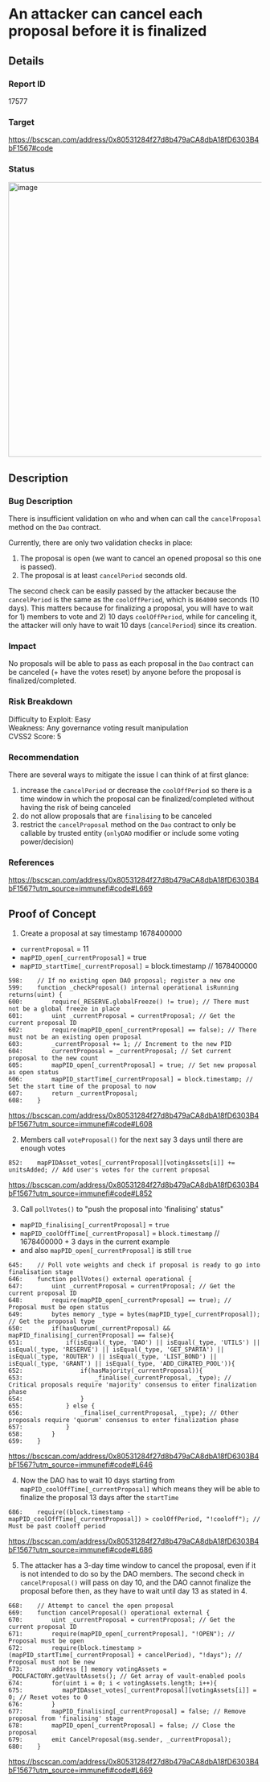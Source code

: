 # An attacker can cancel each proposal before it is finalized

## Details

### Report ID

17577

### Target

https://bscscan.com/address/0x80531284f27d8b479aCA8dbA18fD6303B4bF1567#code

### Status

<img width="546" alt="image" src="https://user-images.githubusercontent.com/94860638/233742405-4ec86f0a-0651-4449-83d9-79d25454d383.png">

## Description

### Bug Description

There is insufficient validation on who and when can call the `cancelProposal` method on the `Dao` contract.

Currently, there are only two validation checks in place:

1.  The proposal is open (we want to cancel an opened proposal so this one is passed).
2.  The proposal is at least `cancelPeriod` seconds old.

The second check can be easily passed by the attacker because the `cancelPeriod` is the same as the `coolOffPeriod`, which is `864000` seconds (10 days). This matters because for finalizing a proposal, you will have to wait for 1) members to vote and 2) 10 days `coolOffPeriod`, while for canceling it, the attacker will only have to wait 10 days (`cancelPeriod`) since its creation.

### Impact

No proposals will be able to pass as each proposal in the `Dao` contract can be canceled (+ have the votes reset) by anyone before the proposal is finalized/completed.

### Risk Breakdown

Difficulty to Exploit: Easy \
Weakness: Any governance voting result manipulation \
CVSS2 Score: 5

### Recommendation

There are several ways to mitigate the issue I can think of at first glance:

1.  increase the `cancelPeriod` or decrease the `coolOffPeriod` so there is a time window in which the proposal can be finalized/completed without having the risk of being canceled
2.  do not allow proposals that are `finalising` to be canceled
3.  restrict the `cancelProposal` method on the `Dao` contract to only be callable by trusted entity (`onlyDAO` modifier or include some voting power/decision)

### References

https://bscscan.com/address/0x80531284f27d8b479aCA8dbA18fD6303B4bF1567?utm_source=immunefi#code#L669

## Proof of Concept

1.  Create a proposal at say timestamp 1678400000

- `currentProposal` = 11
- `mapPID_open[_currentProposal]` = true
- `mapPID_startTime[_currentProposal]` = block.timestamp // 1678400000

```solidity
598:    // If no existing open DAO proposal; register a new one
599:    function _checkProposal() internal operational isRunning returns(uint) {
600:        require(_RESERVE.globalFreeze() != true); // There must not be a global freeze in place
601:        uint _currentProposal = currentProposal; // Get the current proposal ID
602:        require(mapPID_open[_currentProposal] == false); // There must not be an existing open proposal
603:        _currentProposal += 1; // Increment to the new PID
604:        currentProposal = _currentProposal; // Set current proposal to the new count
605:        mapPID_open[_currentProposal] = true; // Set new proposal as open status
606:        mapPID_startTime[_currentProposal] = block.timestamp; // Set the start time of the proposal to now
607:        return _currentProposal;
608:    }
```

https://bscscan.com/address/0x80531284f27d8b479aCA8dbA18fD6303B4bF1567?utm_source=immunefi#code#L608

2.  Members call `voteProposal()` for the next say 3 days until there are enough votes

```solidity
852:    mapPIDAsset_votes[_currentProposal][votingAssets[i]] += unitsAdded; // Add user's votes for the current proposal
```

https://bscscan.com/address/0x80531284f27d8b479aCA8dbA18fD6303B4bF1567?utm_source=immunefi#code#L852

3.  Call `pollVotes()` to "push the proposal into 'finalising' status"

- `mapPID_finalising[_currentProposal]` = `true`
- `mapPID_coolOffTime[_currentProposal]` = `block.timestamp` // 1678400000 + 3 days in the current example
- and also `mapPID_open[_currentProposal]` is still `true`

```solidity
645:    // Poll vote weights and check if proposal is ready to go into finalisation stage
646:    function pollVotes() external operational {
647:        uint _currentProposal = currentProposal; // Get the current proposal ID
648:        require(mapPID_open[_currentProposal] == true); // Proposal must be open status
649:        bytes memory _type = bytes(mapPID_type[_currentProposal]); // Get the proposal type
650:        if(hasQuorum(_currentProposal) && mapPID_finalising[_currentProposal] == false){
651:            if(isEqual(_type, 'DAO') || isEqual(_type, 'UTILS') || isEqual(_type, 'RESERVE') || isEqual(_type, 'GET_SPARTA') || isEqual(_type, 'ROUTER') || isEqual(_type, 'LIST_BOND') || isEqual(_type, 'GRANT') || isEqual(_type, 'ADD_CURATED_POOL')){
652:                if(hasMajority(_currentProposal)){
653:                    _finalise(_currentProposal, _type); // Critical proposals require 'majority' consensus to enter finalization phase
654:                }
655:            } else {
656:                _finalise(_currentProposal, _type); // Other proposals require 'quorum' consensus to enter finalization phase
657:            }
658:        }
659:    }
```

https://bscscan.com/address/0x80531284f27d8b479aCA8dbA18fD6303B4bF1567?utm_source=immunefi#code#L646

4.  Now the DAO has to wait 10 days starting from `mapPID_coolOffTime[_currentProposal]` which means they will be able to finalize the proposal 13 days after the `startTime`

```solidity
686:    require((block.timestamp - mapPID_coolOffTime[_currentProposal]) > coolOffPeriod, "!cooloff"); // Must be past cooloff period
```

https://bscscan.com/address/0x80531284f27d8b479aCA8dbA18fD6303B4bF1567?utm_source=immunefi#code#L686

5.  The attacker has a 3-day time window to cancel the proposal, even if it is not intended to do so by the DAO members. The second check in `cancelProposal()` will pass on day 10, and the DAO cannot finalize the proposal before then, as they have to wait until day 13 as stated in 4.

```solidity
668:    // Attempt to cancel the open proposal
669:    function cancelProposal() operational external {
670:        uint _currentProposal = currentProposal; // Get the current proposal ID
671:        require(mapPID_open[_currentProposal], "!OPEN"); // Proposal must be open
672:        require(block.timestamp > (mapPID_startTime[_currentProposal] + cancelPeriod), "!days"); // Proposal must not be new
673:        address [] memory votingAssets =  _POOLFACTORY.getVaultAssets(); // Get array of vault-enabled pools
674:        for(uint i = 0; i < votingAssets.length; i++){
675:           mapPIDAsset_votes[_currentProposal][votingAssets[i]] = 0; // Reset votes to 0
676:        }
677:        mapPID_finalising[_currentProposal] = false; // Remove proposal from 'finalising' stage
678:        mapPID_open[_currentProposal] = false; // Close the proposal
679:        emit CancelProposal(msg.sender, _currentProposal);
680:    }
```

https://bscscan.com/address/0x80531284f27d8b479aCA8dbA18fD6303B4bF1567?utm_source=immunefi#code#L669
